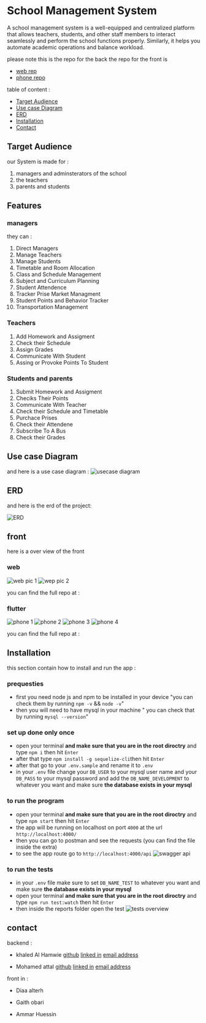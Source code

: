 # School Management System

A school management system is a well-equipped and centralized platform that allows teachers, students, and other staff members to interact seamlessly and perform the school functions properly.
Similarly, it helps you automate academic operations and balance workload.

please note this is the repo for the back the repo for the front is

- [web rep](#)
- [phone repo](#)

table of content :

- [Target Audience](#target-audience)
- [Use case Diagram](#use-case-diagram)
- [ERD](#erd)
- [Installation](#installation)
- [Contact](#contact)

## Target Audience

our System is made for :

1. managers and adminsterators of the school
2. the teachers
3. parents and students

## Features

### managers

they can :

1. Direct Managers
2. Manage Teachers
3. Manage Students
4. Timetable and Room Allocation
5. Class and Schedule Management
6. Subject and Curriculum Planning
7. Student Attendence
8. Tracker Prise Market Managment
9. Student Points and Behavior Tracker
10. Transportation Management

### Teachers

1. Add Homework and Assigment
2. Check their Schedule
3. Assign Grades
4. Communicate With Student
5. Assing or Provoke Points To Student

### Students and parents

1. Submit Homework and Assigment
2. Checiks Their Points
3. Communicate With Teacher
4. Check their Schedule and Timetable
5. Purchace Prises
6. Check their Attendene
7. Subscribe To A Bus
8. Check their Grades

## Use case Diagram

and here is a use case diagram :
![usecase diagram](./extra/use-case-diagram.png)

## ERD

and here is the erd of the project:

![ERD](./extra/ERD.png)

## front

here is a over view of the front

### web

![web pic 1](./extra/web/W1.png)
![wep pic 2](./extra/web/W2.png)

you can find the full repo at :

### flutter

![phone 1](./extra/phone/E1.jpg)
![phone 2](./extra/phone/E2.jpg)
![phone 3](./extra/phone/E3.jpg)
![phone 4](./extra/phone/E4.jpg)

you can find the full repo at :

## Installation

this section contain how to install and run the app :

### prequesties

- first you need node js and npm to be installed in your device "you can check them by running `npm -v` && `node -v`"
- then you will need to have mysql in your machine " you can check that by running `mysql --version`"
  
### set up **done only once**

- open your terminal **and make sure that you are in the root diroctry** and type `npm i` then hit `Enter`
- after that type `npm install -g sequelize-cli`then hit `Enter`
- after that go to your `.env.sample` and rename it to `.env`
- in your `.env` file change your `DB_USER` to your mysql user name and your `DB_PASS` to your mysql password and add the `DB_NAME_DEVELOPMENT` to whatever you want and make sure **the database exists in your mysql**

### to run the program

- open your terminal **and make sure that you are in the root diroctry** and type `npm start` then hit `Enter`
- the app will be running on localhost on port `4000` at the url `http://localhost:4000/`
- then you can go to postman and see the requests (you can find the file inside the extra)
- to see the app route go to `http://localhost:4000/api`
![swagger api](./extra/swagger-api.png)

### to run the tests

- in your `.env` file make sure to set `DB_NAME_TEST` to whatever you want and make sure **the database exists in your mysql**
- open your terminal **and make sure that you are in the root diroctry** and type `npm run test:watch` then hit `Enter`
- then inside the reports folder open the test
![tests overview](./extra/test-report.png)

## contact

backend :

- khaled Al Hamwie
[github](https://github.com/khaled-al-hamwie)
[linked in](https://www.linkedin.com/in/khaled-al-hamwie-869237200/)
[email address](khaledalhamwiecontactacccount@gmail.com)

- Mohamed attal
[github](https://github.com/neodoomer)
[linked in](https://www.linkedin.com/in/mohamed-al-attal-959179230)
[email address](mohmd.ed.atal@gmail.com)

front in :

- Diaa alterh

- Gaith obari

- Ammar Huessin
